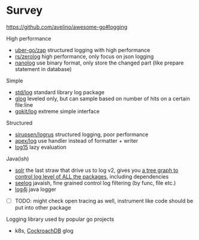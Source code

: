 # Survey

https://github.com/avelino/awesome-go#logging

High performance

- [uber-go/zap](zap.md) structured logging with high performance
- [rs/zerolog](zerolog.md) high performance, only focus on json logging
- [nanolog](nanolog.md) use binary format, only store the changed part (like prepare statement in database)

Simple

- [std/log](std-log.md) standard library log package
- [glog](glog.md) leveled only, but can sample based on number of hits on a certain file:line
- [gokit/log](gokit-log.md) extreme simple interface

Structured

- [sirupsen/logrus](logrus.md) structured logging, poor performance
- [apex/log](apex-log.md) use handler instead of formatter + writer
- [log15](log15.md) lazy evaluation

Java(ish)

- [solr](solr.md) the last straw that drive us to log v2, gives you [a tree graph to control log level of ALL the packages](solr-log-admin.png), including dependencies
- [seelog](seelog.md) javaish, fine grained control log filtering (by func, file etc.)
- [log4j](log4j.md) java logger
- [ ] TODO: might check open tracing as well, instrument like code should be put into other package

Logging library used by popular go projects

- k8s, [CockroachDB](https://github.com/cockroachdb/cockroach/tree/master/pkg/util/log) glog